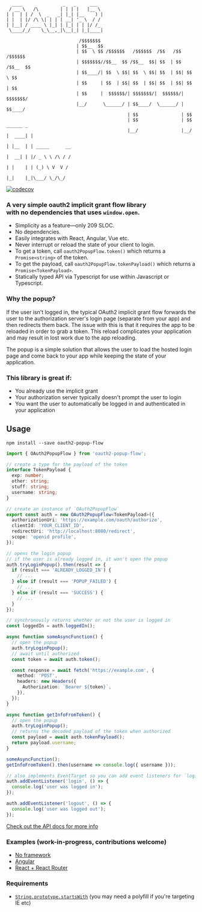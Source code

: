 ```
  ____               _   _     ___
 / __ \   /\        | | | |   |__ \
| |  | | /  \  _   _| |_| |__    ) |
| |  | |/ /\ \| | | | __| '_ \  / /
| |__| / ____ \ |_| | |_| | | |/ /_
 \____/_/    \_\__,_|\__|_| |_|____|

                           /$$$$$$$
                          | $$__  $$
                          | $$  \ $$ /$$$$$$   /$$$$$$  /$$   /$$  /$$$$$$
                          | $$$$$$$//$$__  $$ /$$__  $$| $$  | $$ /$$__  $$
                          | $$____/| $$  \ $$| $$  \ $$| $$  | $$| $$  \ $$
                          | $$     | $$  | $$| $$  | $$| $$  | $$| $$  | $$
                          | $$     |  $$$$$$/| $$$$$$$/|  $$$$$$/| $$$$$$$/
                          |__/      \______/ | $$____/  \______/ | $$____/
                                             | $$                | $$
                                             | $$                | $$      ______ _
                                             |__/                |__/     |  ____| |
                                                                          | |__  | | _____      __
                                                                          |  __| | |/ _ \ \ /\ / /
                                                                          | |    | | (_) \ V  V /
                                                                          |_|    |_|\___/ \_/\_/
```

[![codecov](https://codecov.io/gh/ricokahler/oauth2-popup-flow/branch/master/graph/badge.svg)](https://codecov.io/gh/ricokahler/oauth2-popup-flow)

### A very simple oauth2 implicit grant flow library<br>with no dependencies that uses `window.open`.

- Simplicity as a feature—only 209 SLOC.
- No dependencies.
- Easily integrates with React, Angular, Vue etc.
- Never interrupt or reload the state of your client to login.
- To get a token, call `oauth2PopupFlow.token()` which returns a `Promise<string>` of the token.
- To get the payload, call `oauth2PopupFlow.tokenPayload()` which returns a `Promise<TokenPayload>`.
- Statically typed API via Typescript for use within Javascript or Typescript.

### Why the popup?

If the user isn't logged in, the typical OAuth2 implicit grant flow forwards the user to the authorization server's login page (separate from your app) and then redirects them back. The issue with this is that it requires the app to be reloaded in order to grab a token. This reload complicates your application and may result in lost work due to the app reloading.

The popup is a simple solution that allows the user to load the hosted login page and come back to your app while keeping the state of your application.

### This library is great if:

- You already use the implicit grant
- Your authorization server typically doesn't prompt the user to login
- You want the user to automatically be logged in and authenticated in your application

## Usage

```
npm install --save oauth2-popup-flow
```

```ts
import { OAuth2PopupFlow } from 'oauth2-popup-flow';

// create a type for the payload of the token
interface TokenPayload {
  exp: number;
  other: string;
  stuff: string;
  username: string;
}

// create an instance of `OAuth2PopupFlow`
export const auth = new OAuth2PopupFlow<TokenPayload>({
  authorizationUri: 'https://example.com/oauth/authorize',
  clientId: 'YOUR_CLIENT_ID',
  redirectUri: 'http://localhost:8080/redirect',
  scope: 'openid profile',
});

// opens the login popup
// if the user is already logged in, it won't open the popup
auth.tryLoginPopup().then(result => {
  if (result === 'ALREADY_LOGGED_IN') {
    // ...
  } else if (result === 'POPUP_FAILED') {
    // ...
  } else if (result === 'SUCCESS') {
    // ...
  }
});

// synchronously returns whether or not the user is logged in
const loggedIn = auth.loggedIn();

async function someAsyncFunction() {
  // open the popup
  auth.tryLoginPopup();
  // await until authorized
  const token = await auth.token();

  const response = await fetch('https://example.com', {
    method: 'POST',
    headers: new Headers({
      Authorization: `Bearer ${token}`,
    }),
  });
}

async function getInfoFromToken() {
  // open the popup
  auth.tryLoginPopup();
  // returns the decoded payload of the token when authorized
  const payload = await auth.tokenPayload();
  return payload.username;
}

someAsyncFunction();
getInfoFromToken().then(username => console.log({ username }));

// also implements EventTarget so you can add event listeners for `login` and `logout`
auth.addEventListener('login', () => {
  console.log('user was logged in');
});

auth.addEventListener('logout', () => {
  console.log('user was logged out');
});
```

[Check out the API docs for more info](https://oauth2-popup-flow.netlify.com/)

### Examples (work-in-progress, contributions welcome)

- [No framework](./examples/vanilla)
- [Angular](./examples/angular)
- [React + React Router](./examples/react-example)

### Requirements

- [`String.prototype.startsWith`][0] (you may need a polyfill if you're targeting IE etc)

[0]: https://developer.mozilla.org/en-US/docs/Web/JavaScript/Reference/Global_Objects/String/startsWith
